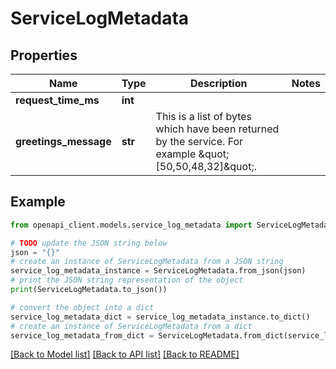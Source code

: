 # ServiceLogMetadata


## Properties

Name | Type | Description | Notes
------------ | ------------- | ------------- | -------------
**request_time_ms** | **int** |  | 
**greetings_message** | **str** | This is a list of bytes which have been returned by the service. For example \&quot;[50,50,48,32]\&quot;. | 

## Example

```python
from openapi_client.models.service_log_metadata import ServiceLogMetadata

# TODO update the JSON string below
json = "{}"
# create an instance of ServiceLogMetadata from a JSON string
service_log_metadata_instance = ServiceLogMetadata.from_json(json)
# print the JSON string representation of the object
print(ServiceLogMetadata.to_json())

# convert the object into a dict
service_log_metadata_dict = service_log_metadata_instance.to_dict()
# create an instance of ServiceLogMetadata from a dict
service_log_metadata_from_dict = ServiceLogMetadata.from_dict(service_log_metadata_dict)
```
[[Back to Model list]](../README.md#documentation-for-models) [[Back to API list]](../README.md#documentation-for-api-endpoints) [[Back to README]](../README.md)


